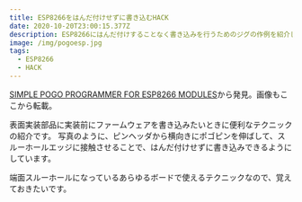 ```yaml
---
title: ESP8266をはんだ付けせずに書き込むHACK
date: 2020-10-20T23:00:15.377Z
description: ESP8266にはんだ付けすることなく書き込みを行うためのジグの作例を紹介します。
image: /img/pogoesp.jpg
tags:
  - ESP8266
  - HACK
---
```

[SIMPLE POGO PROGRAMMER FOR ESP8266 MODULES](https://hackaday.com/2019/12/07/simple-pogo-programmer-for-esp8266-modules/)から発見。画像もここから転載。

表面実装部品に実装前にファームウェアを書き込みたいときに便利なテクニックの紹介です。
写真のように、ピンヘッダから横向きにポゴピンを伸ばして、スルーホールエッジに接触させることで、はんだ付けせずに書き込みできるようにしています。

端面スルーホールになっているあらゆるボードで使えるテクニックなので、覚えておきたいです。
